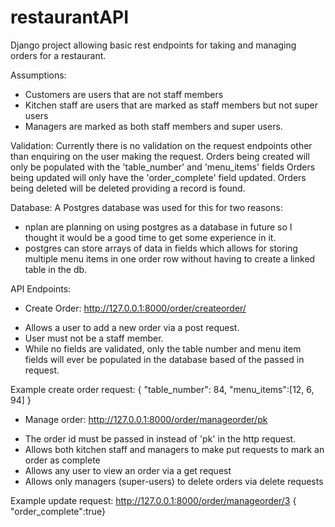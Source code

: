 # restaurantAPI
Django project allowing basic rest endpoints for taking and managing orders for a restaurant.

Assumptions:
- Customers are users that are not staff members
- Kitchen staff are users that are marked as staff members but not super users
- Managers are marked as both staff members and super users.

Validation:
Currently there is no validation on the request endpoints other than enquiring on the user making the request.
Orders being created will only be populated with the 'table_number' and 'menu_items' fields
Orders being updated will only have the 'order_complete' field updated.
Orders being deleted will be deleted providing a record is found.

Database:
A Postgres database was used for this for two reasons:
- nplan are planning on using postgres as a database in future so I thought it would be a good time to get some experience in it.
- postgres can store arrays of data in fields which allows for storing multiple menu items in one order row without having to create a linked table in the db.

API Endpoints:
  - Create Order:
 http://127.0.0.1:8000/order/createorder/
 * Allows a user to add a new order via a post request. 
 * User must not be a staff member.
 * While no fields are validated, only the table number and menu item fields will ever be populated in the database based of the passed in request.
 
 Example create order request:
 {
    "table_number": 84,
    "menu_items":[12, 6, 94] 
 }
 
 - Manage order:
 http://127.0.0.1:8000/order/manageorder/pk
 * The order id must be passed in instead of 'pk' in the http request.
 * Allows both kitchen staff and managers to make put requests to mark an order as complete
 * Allows any user to view an order via a get request
 * Allows only managers (super-users) to delete orders via delete requests
 
 Example update request:
 http://127.0.0.1:8000/order/manageorder/3
 { "order_complete":true}

 
